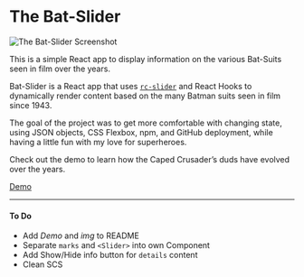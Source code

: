 # The Bat-Slider

![The Bat-Slider Screenshot]()

This is a simple React app to display information on the various Bat-Suits seen in film over the years.

Bat-Slider is a React app that uses [`rc-slider`](https://github.com/react-component/slider) and React Hooks to dynamically render content based on the many Batman suits seen in film since 1943.

The goal of the project was to get more comfortable with changing state, using JSON objects, CSS Flexbox, npm, and GitHub deployment, while having a little fun with my love for superheroes.

Check out the demo to learn how the Caped Crusader’s duds have evolved over the years.

[Demo]()

---

#### To Do

- Add _Demo_ and _img_ to README
- Separate `marks` and `<Slider>` into own Component
- Add Show/Hide info button for `details` content
- Clean SCS
